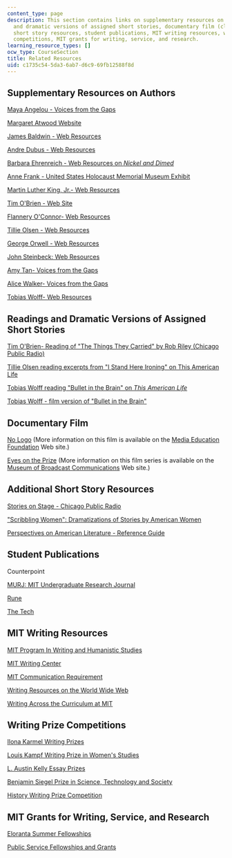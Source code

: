 ```yaml
---
content_type: page
description: This section contains links on supplementary resources on authors, readings
  and dramatic versions of assigned short stories, documentary film (clips),additional
  short story resources, student publications, MIT writing resources, writing prize
  competitions, MIT grants for writing, service, and research.
learning_resource_types: []
ocw_type: CourseSection
title: Related Resources
uid: c1735c54-5da3-6ab7-d6c9-69fb12588f8d
---
```


Supplementary Resources on Authors
----------------------------------

[Maya Angelou - Voices from the Gaps](http://voices.cla.umn.edu/artistpages/angelouMaya.php)

[Margaret Atwood Website](http://www.owtoad.com/)

[James Baldwin - Web Resources](https://www.poetryfoundation.org/poets/james-baldwin)

[Andre Dubus - Web Resources](https://www.andredubusshortstories.com/)

[Barbara Ehrenreich - Web Resources on _Nickel and Dimed_](https://www.econlib.org/build-barbara-build-reflections-on-nickel-and-dimed/)

[Anne Frank - United States Holocaust Memorial Museum Exhibit](http://www.ushmm.org/exhibition/anne-frank/htmlsite/)

[Martin Luther King, Jr.- Web Resources](https://thekingcenter.org/about-dr-king/)

[Tim O'Brien - Web Site](https://www.chipublib.org/tim-obrien-biography/)

[Flannery O'Connor- Web Resources](https://www.georgiaencyclopedia.org/articles/arts-culture/flannery-oconnor-1925-1964)

[Tillie Olsen - Web Resources](http://www.tillieolsen.net/about-tillie.php)

[George Orwell - Web Resources](https://www.orwellfoundation.com/the-orwell-foundation/about/about-george-orwell/)

[John Steinbeck: Web Resources](https://www.steinbeck.org/about-john/biography/)

[Amy Tan- Voices from the Gaps](http://voices.cla.umn.edu/artistpages/tanAmy.php)

[Alice Walker- Voices from the Gaps](http://voices.cla.umn.edu/artistpages/walkerAlice.php)

[Tobias Wolff- Web Resources](https://english.stanford.edu/people/tobias-wolff)

Readings and Dramatic Versions of Assigned Short Stories
--------------------------------------------------------

[Tim O'Brien- Reading of "The Things They Carried" by Rob Riley (Chicago Public Radio)](http://web.archive.org/web/20090409121800/http://www.chicagopublicradio.org/audio_library/sos_03audio.asp)

[Tillie Olsen reading excerpts from "I Stand Here Ironing" on This American Life](http://www.thisamericanlife.org/Radio_Episode.aspx?sched=819)

[Tobias Wolff reading "Bullet in the Brain" on _This American Life_](http://www.thisamericanlife.org/Radio_Episode.aspx?sched=1145)

[Tobias Wolff - film version of "Bullet in the Brain"](http://www.imdb.com/title/tt0325129/)

Documentary Film
----------------

[No Logo](http://imdb.com/title/tt0373193/) (More information on this film is available on the [Media Education Foundation](http://www.mediaed.org/videos/CommercialismPoliticsAndMedia/NoLogo) Web site.)

[Eyes on the Prize](http://imdb.com/title/tt0092999/) (More information on this film series is available on the [Museum of Broadcast Communications](https://museum.tv/) Web site.)

Additional Short Story Resources
--------------------------------

[Stories on Stage - Chicago Public Radio](https://www.wbez.org/shows/stories-on-stage/eb0dbd6a-60a2-423d-b6b9-4a4e131a36f9)

["Scribbling Women": Dramatizations of Stories by American Women](https://web.archive.org/web/20070128225244/http://www.scribblingwomen.org/home.html)

[Perspectives on American Literature - Reference Guide](http://www.csustan.edu/english/reuben/pal/TABLE.HTML)

Student Publications
--------------------

Counterpoint

[MURJ: MIT Undergraduate Research Journal](http://murj.mit.edu/)

[Rune](http://web.mit.edu/rune/www/)

[The Tech](http://www-tech.mit.edu/)

MIT Writing Resources
---------------------

[MIT Program In Writing and Humanistic Studies](https://dspace.mit.edu/handle/1721.1/39101)

[MIT Writing Center](https://cmsw.mit.edu/writing-and-communication-center/)

[MIT Communication Requirement](http://web.mit.edu/commreq/index.html)

[Writing Resources on the World Wide Web](http://web.mit.edu/uaa/www/writing/links/)

[Writing Across the Curriculum at MIT](https://cmsw.mit.edu/education/writing-rhetoric-professional-communication/history-wac-mit/)

Writing Prize Competitions
--------------------------

[Ilona Karmel Writing Prizes](http://cmsw.mit.edu/publications/ilona-karmel-writing-prizes/)

[Louis Kampf Writing Prize in Women's Studies](http://web.mit.edu/wgs/prize/)

[L. Austin Kelly Essay Prizes](http://web.mit.edu/kdfund/essay/index.html)

[Benjamin Siegel Prize in Science, Technology and Society](http://sts-program.mit.edu/benjamin-siegel-writing-prize/)

[History Writing Prize Competition](http://web.mit.edu/history/www/)

MIT Grants for Writing, Service, and Research
---------------------------------------------

[Eloranta Summer Fellowships](http://web.mit.edu/eloranta/)

[Public Service Fellowships and Grants](http://web.mit.edu/mitpsc/)